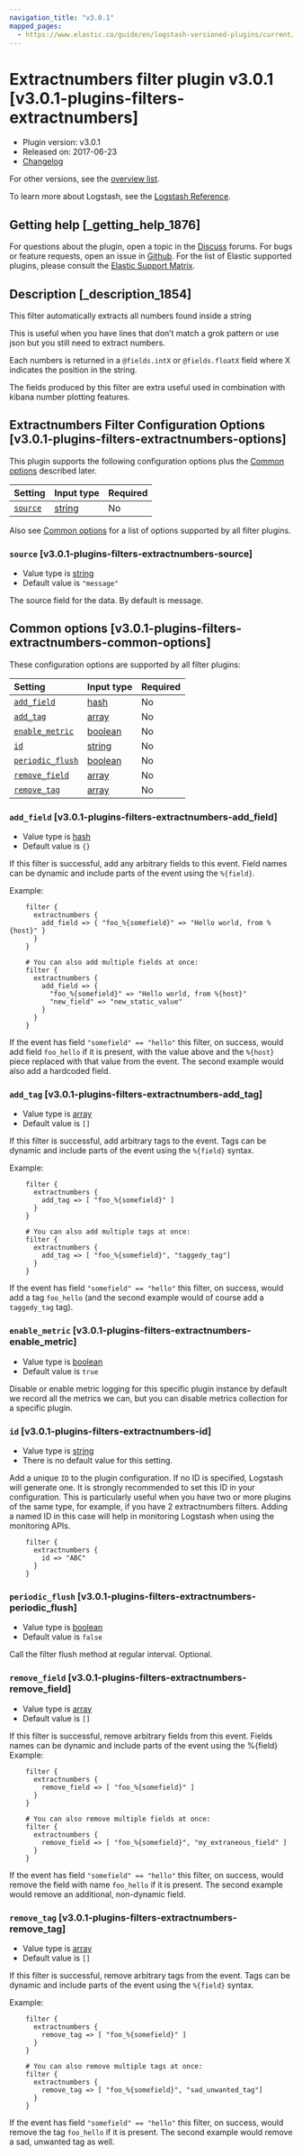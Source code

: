 ```yaml
---
navigation_title: "v3.0.1"
mapped_pages:
  - https://www.elastic.co/guide/en/logstash-versioned-plugins/current/v3.0.1-plugins-filters-extractnumbers.html
---
```


# Extractnumbers filter plugin v3.0.1 [v3.0.1-plugins-filters-extractnumbers]

* Plugin version: v3.0.1
* Released on: 2017-06-23
* [Changelog](https://github.com/logstash-plugins/logstash-filter-extractnumbers/blob/v3.0.1/CHANGELOG.md)

For other versions, see the [overview list](filter-extractnumbers-index.md).

To learn more about Logstash, see the [Logstash Reference](https://www.elastic.co/guide/en/logstash/current/index.html).

## Getting help [_getting_help_1876]

For questions about the plugin, open a topic in the [Discuss](http://discuss.elastic.co) forums. For bugs or feature requests, open an issue in [Github](https://github.com/logstash-plugins/logstash-filter-extractnumbers). For the list of Elastic supported plugins, please consult the [Elastic Support Matrix](https://www.elastic.co/support/matrix#matrix_logstash_plugins).

## Description [_description_1854]

This filter automatically extracts all numbers found inside a string

This is useful when you have lines that don’t match a grok pattern or use json but you still need to extract numbers.

Each numbers is returned in a `@fields.intX` or `@fields.floatX` field where X indicates the position in the string.

The fields produced by this filter are extra useful used in combination with kibana number plotting features.

## Extractnumbers Filter Configuration Options [v3.0.1-plugins-filters-extractnumbers-options]

This plugin supports the following configuration options plus the [Common options](v3-0-1-plugins-filters-extractnumbers.md#v3.0.1-plugins-filters-extractnumbers-common-options) described later.

| Setting | Input type | Required |
| :- | :- | :- |
| [`source`](v3-0-1-plugins-filters-extractnumbers.md#v3.0.1-plugins-filters-extractnumbers-source) | [string](/lsr/value-types.md#string) | No |

Also see [Common options](v3-0-1-plugins-filters-extractnumbers.md#v3.0.1-plugins-filters-extractnumbers-common-options) for a list of options supported by all filter plugins.

### `source` [v3.0.1-plugins-filters-extractnumbers-source]

* Value type is [string](/lsr/value-types.md#string)
* Default value is `"message"`

The source field for the data. By default is message.

## Common options [v3.0.1-plugins-filters-extractnumbers-common-options]

These configuration options are supported by all filter plugins:

| Setting | Input type | Required |
| :- | :- | :- |
| [`add_field`](v3-0-1-plugins-filters-extractnumbers.md#v3.0.1-plugins-filters-extractnumbers-add_field) | [hash](/lsr/value-types.md#hash) | No |
| [`add_tag`](v3-0-1-plugins-filters-extractnumbers.md#v3.0.1-plugins-filters-extractnumbers-add_tag) | [array](/lsr/value-types.md#array) | No |
| [`enable_metric`](v3-0-1-plugins-filters-extractnumbers.md#v3.0.1-plugins-filters-extractnumbers-enable_metric) | [boolean](/lsr/value-types.md#boolean) | No |
| [`id`](v3-0-1-plugins-filters-extractnumbers.md#v3.0.1-plugins-filters-extractnumbers-id) | [string](/lsr/value-types.md#string) | No |
| [`periodic_flush`](v3-0-1-plugins-filters-extractnumbers.md#v3.0.1-plugins-filters-extractnumbers-periodic_flush) | [boolean](/lsr/value-types.md#boolean) | No |
| [`remove_field`](v3-0-1-plugins-filters-extractnumbers.md#v3.0.1-plugins-filters-extractnumbers-remove_field) | [array](/lsr/value-types.md#array) | No |
| [`remove_tag`](v3-0-1-plugins-filters-extractnumbers.md#v3.0.1-plugins-filters-extractnumbers-remove_tag) | [array](/lsr/value-types.md#array) | No |

### `add_field` [v3.0.1-plugins-filters-extractnumbers-add_field]

* Value type is [hash](/lsr/value-types.md#hash)
* Default value is `{}`

If this filter is successful, add any arbitrary fields to this event. Field names can be dynamic and include parts of the event using the `%{field}`.

Example:

```
    filter {
      extractnumbers {
        add_field => { "foo_%{somefield}" => "Hello world, from %{host}" }
      }
    }
```

```
    # You can also add multiple fields at once:
    filter {
      extractnumbers {
        add_field => {
          "foo_%{somefield}" => "Hello world, from %{host}"
          "new_field" => "new_static_value"
        }
      }
    }
```

If the event has field `"somefield" == "hello"` this filter, on success, would add field `foo_hello` if it is present, with the value above and the `%{host}` piece replaced with that value from the event. The second example would also add a hardcoded field.

### `add_tag` [v3.0.1-plugins-filters-extractnumbers-add_tag]

* Value type is [array](/lsr/value-types.md#array)
* Default value is `[]`

If this filter is successful, add arbitrary tags to the event. Tags can be dynamic and include parts of the event using the `%{field}` syntax.

Example:

```
    filter {
      extractnumbers {
        add_tag => [ "foo_%{somefield}" ]
      }
    }
```

```
    # You can also add multiple tags at once:
    filter {
      extractnumbers {
        add_tag => [ "foo_%{somefield}", "taggedy_tag"]
      }
    }
```

If the event has field `"somefield" == "hello"` this filter, on success, would add a tag `foo_hello` (and the second example would of course add a `taggedy_tag` tag).

### `enable_metric` [v3.0.1-plugins-filters-extractnumbers-enable_metric]

* Value type is [boolean](/lsr/value-types.md#boolean)
* Default value is `true`

Disable or enable metric logging for this specific plugin instance by default we record all the metrics we can, but you can disable metrics collection for a specific plugin.

### `id` [v3.0.1-plugins-filters-extractnumbers-id]

* Value type is [string](/lsr/value-types.md#string)
* There is no default value for this setting.

Add a unique `ID` to the plugin configuration. If no ID is specified, Logstash will generate one. It is strongly recommended to set this ID in your configuration. This is particularly useful when you have two or more plugins of the same type, for example, if you have 2 extractnumbers filters. Adding a named ID in this case will help in monitoring Logstash when using the monitoring APIs.

```
    filter {
      extractnumbers {
        id => "ABC"
      }
    }
```

### `periodic_flush` [v3.0.1-plugins-filters-extractnumbers-periodic_flush]

* Value type is [boolean](/lsr/value-types.md#boolean)
* Default value is `false`

Call the filter flush method at regular interval. Optional.

### `remove_field` [v3.0.1-plugins-filters-extractnumbers-remove_field]

* Value type is [array](/lsr/value-types.md#array)
* Default value is `[]`

If this filter is successful, remove arbitrary fields from this event. Fields names can be dynamic and include parts of the event using the %{field} Example:

```
    filter {
      extractnumbers {
        remove_field => [ "foo_%{somefield}" ]
      }
    }
```

```
    # You can also remove multiple fields at once:
    filter {
      extractnumbers {
        remove_field => [ "foo_%{somefield}", "my_extraneous_field" ]
      }
    }
```

If the event has field `"somefield" == "hello"` this filter, on success, would remove the field with name `foo_hello` if it is present. The second example would remove an additional, non-dynamic field.

### `remove_tag` [v3.0.1-plugins-filters-extractnumbers-remove_tag]

* Value type is [array](/lsr/value-types.md#array)
* Default value is `[]`

If this filter is successful, remove arbitrary tags from the event. Tags can be dynamic and include parts of the event using the `%{field}` syntax.

Example:

```
    filter {
      extractnumbers {
        remove_tag => [ "foo_%{somefield}" ]
      }
    }
```

```
    # You can also remove multiple tags at once:
    filter {
      extractnumbers {
        remove_tag => [ "foo_%{somefield}", "sad_unwanted_tag"]
      }
    }
```

If the event has field `"somefield" == "hello"` this filter, on success, would remove the tag `foo_hello` if it is present. The second example would remove a sad, unwanted tag as well.
